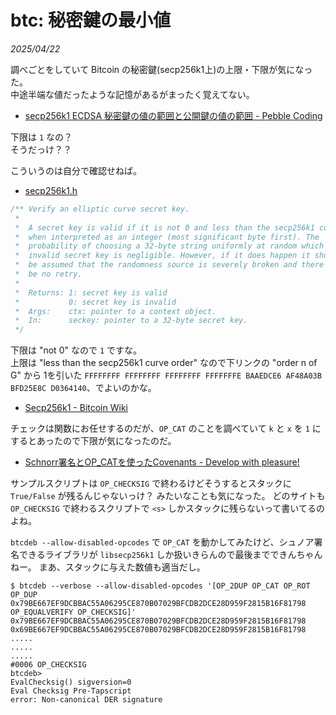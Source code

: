 # btc: 秘密鍵の最小値

_2025/04/22_

調べごとをしていて Bitcoin の秘密鍵(secp256k1上)の上限・下限が気になった。  
中途半端な値だったような記憶があるがまったく覚えてない。

* [secp256k1 ECDSA 秘密鍵の値の範囲と公開鍵の値の範囲 - Pebble Coding](https://pebble8888.hatenablog.com/entry/2018/04/28/210852)

下限は `1` なの？  
そうだっけ？？

こういうのは自分で確認せねば。

* [secp256k1.h](https://github.com/bitcoin-core/secp256k1/blob/v0.6.0/include/secp256k1.h#L656-L673)

```h
/** Verify an elliptic curve secret key.
 *
 *  A secret key is valid if it is not 0 and less than the secp256k1 curve order
 *  when interpreted as an integer (most significant byte first). The
 *  probability of choosing a 32-byte string uniformly at random which is an
 *  invalid secret key is negligible. However, if it does happen it should
 *  be assumed that the randomness source is severely broken and there should
 *  be no retry.
 *
 *  Returns: 1: secret key is valid
 *           0: secret key is invalid
 *  Args:    ctx: pointer to a context object.
 *  In:      seckey: pointer to a 32-byte secret key.
 */
```

下限は "not 0" なので `1` ですな。  
上限は "less than the secp256k1 curve order" なので下リンクの "order n of G" から 1を引いた `FFFFFFFF FFFFFFFF FFFFFFFF FFFFFFFE BAAEDCE6 AF48A03B BFD25E8C D0364140`、でよいのかな。

* [Secp256k1 - Bitcoin Wiki](https://en.bitcoin.it/wiki/Secp256k1)

チェックは関数にお任せするのだが、`OP_CAT` のことを調べていて `k` と `x` を `1` にするとあったので下限が気になったのだ。

* [Schnorr署名とOP_CATを使ったCovenants - Develop with pleasure!](https://techmedia-think.hatenablog.com/entry/2021/07/20/213922)


サンプルスクリプトは `OP_CHECKSIG` で終わるけどそうするとスタックに `True/False` が残るんじゃないっけ？
みたいなことも気になった。
どのサイトも `OP_CHECKSIG` で終わるスクリプトで `<s>` しかスタックに残らないって書いてるのよね。

`btcdeb --allow-disabled-opcodes` で `OP_CAT` を動かしてみたけど、シュノア署名できるライブラリが `libsecp256k1` しか扱いきらんので最後までできんちゃんねー。
まあ、スタックに与えた数値も適当だし。

```console
$ btcdeb --verbose --allow-disabled-opcodes '[OP_2DUP OP_CAT OP_ROT OP_DUP 0x79BE667EF9DCBBAC55A06295CE870B07029BFCDB2DCE28D959F2815B16F81798 OP_EQUALVERIFY OP_CHECKSIG]' 0x79BE667EF9DCBBAC55A06295CE870B07029BFCDB2DCE28D959F2815B16F81798 0x69BE667EF9DCBBAC55A06295CE870B07029BFCDB2DCE28D959F2815B16F81798
.....
.....
.....
#0006 OP_CHECKSIG
btcdeb>
EvalChecksig() sigversion=0
Eval Checksig Pre-Tapscript
error: Non-canonical DER signature
```
